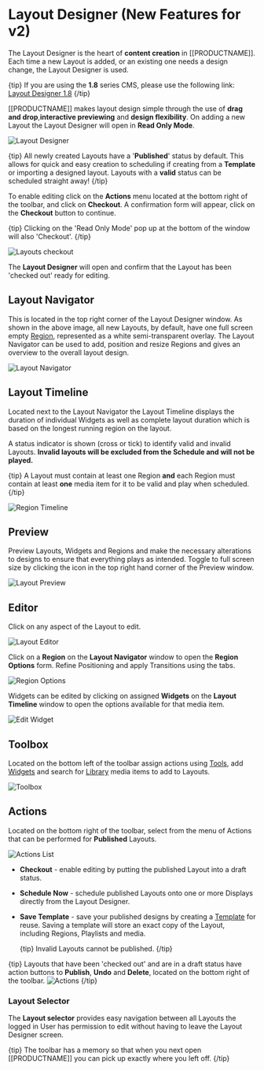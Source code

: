 <!--toc=layouts-->

# Layout Designer (New Features for v2)

The Layout Designer is the heart of **content creation** in [[PRODUCTNAME]]. Each time a new Layout is added, or an existing one needs a design change, the Layout Designer is used.

{tip}
If you are using the **1.8** series CMS, please use the following link: [Layout Designer 1.8](layouts_designer_1.8.html)
{/tip}

[[PRODUCTNAME]] makes layout design simple through the use of **drag and drop**,**interactive previewing** and **design flexibility**. On adding a new Layout the Layout Designer will open in **Read Only Mode**.

![Layout Designer](img/v2_layouts_designer_first_load.png)



{tip}
All newly created Layouts have a '**Published**' status by default. This allows for quick and easy creation to scheduling if creating from a **Template** or importing a designed layout. Layouts with a **valid** status can be scheduled straight away!
{/tip}

To enable editing click on the **Actions** menu located at the bottom right of the toolbar, and click on **Checkout**. A confirmation form will appear, click on the **Checkout** button to continue.

{tip}
Clicking on the 'Read Only Mode' pop up at the bottom of the window will also 'Checkout'.
{/tip}

![Layouts checkout](img/v2_layouts_checkout.png)



The **Layout Designer** will open and confirm that the Layout has been 'checked out' ready for editing.

## Layout Navigator

This is located in the top right corner of the Layout Designer window. As shown in the above image, all new Layouts, by default, have one full screen empty [Region](layouts_regions.html), represented as a white semi-transparent overlay.  The Layout Navigator can be used to add, position and resize Regions and gives an overview to the overall layout design. 

![Layout Navigator](img/v2_layouts_layout_navigator.png)

## Layout Timeline

Located next to the Layout Navigator the Layout Timeline displays the duration of individual Widgets as well as complete layout duration which is based on the longest running region on the layout.

A status indicator is shown (cross or tick) to identify valid and invalid Layouts.  **Invalid layouts will be excluded from the Schedule and will not be played.**

{tip}
A Layout must contain at least one Region **and** each Region must contain at least **one** media item for it to be valid and play when scheduled.
{/tip}

![Region Timeline](img/v2_layouts_region_timeline.png)

## Preview

Preview  Layouts, Widgets and Regions and make the necessary alterations to designs to ensure that everything plays as intended.  Toggle to full screen size by clicking the icon in the top right hand corner of the Preview window.

![Layout Preview](img/v2_layouts_layout_preview.png)

## Editor

Click on any aspect of the Layout to edit. 

![Layout Editor](img/v2_layouts_layout_editor.png)



Click on a **Region** on the **Layout Navigator** window to open the **Region Options** form. Refine Positioning and apply Transitions using the tabs.

![Region Options](img/v2_layouts_region_options.png)

Widgets can be edited by clicking on assigned **Widgets** on the **Layout Timeline** window to open the options available for that media item.

![Edit Widget](img/v2_layouts_edit_widget.png)

## Toolbox

Located on the bottom left of the toolbar assign actions using [Tools](layouts_tools.html), add  [Widgets](layouts_widgets.html) and search for [Library](media_library_search.html) media items to add to Layouts.

![Toolbox](img/v2_layouts_toolbox.png)

## Actions

Located on the bottom right of the toolbar, select from the menu of Actions that can be performed for **Published** Layouts.

![Actions List](img/v2_layouts_actions_list.png)



- **Checkout**  - enable editing by putting the published Layout into a draft status.

- **Schedule Now**  - schedule published Layouts onto one or more Displays directly from the Layout Designer.

- **Save Template** - save your published designs by creating a [Template](layouts_templates.html) for reuse. Saving a template will store an exact copy of the Layout, including Regions, Playlists and media.

  {tip}
  Invalid Layouts cannot be published.
  {/tip}

{tip}
Layouts that have been 'checked out' and are in a draft status have action buttons to **Publish**, **Undo** and **Delete**, located on the bottom right of the toolbar. ![Actions](img/v2_layouts_designer_actions.png)
{/tip}



### Layout Selector

The **Layout selector** provides easy navigation between all Layouts the logged in User has permission to edit without having to leave the Layout Designer screen.

{tip}
The toolbar has a memory so that when you next open [[PRODUCTNAME]] you can pick up exactly where you left off.
{/tip}